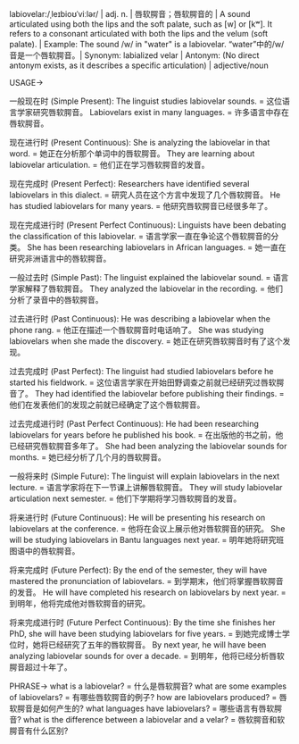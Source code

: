 labiovelar:/ˌleɪbioʊˈviːlər/ | adj. n. | 唇软腭音；唇软腭音的 |  A sound articulated using both the lips and the soft palate, such as [w] or [kʷ]. It refers to a consonant articulated with both the lips and the velum (soft palate). |  Example: The sound /w/ in "water" is a labiovelar. “water”中的/w/音是一个唇软腭音。|  Synonym: labialized velar | Antonym:  (No direct antonym exists, as it describes a specific articulation) | adjective/noun

USAGE->

一般现在时 (Simple Present):
The linguist studies labiovelar sounds. = 这位语言学家研究唇软腭音。
Labiovelars exist in many languages. = 许多语言中存在唇软腭音。

现在进行时 (Present Continuous):
She is analyzing the labiovelar in that word. = 她正在分析那个单词中的唇软腭音。
They are learning about labiovelar articulation. = 他们正在学习唇软腭音的发音。

现在完成时 (Present Perfect):
Researchers have identified several labiovelars in this dialect. = 研究人员在这个方言中发现了几个唇软腭音。
He has studied labiovelars for many years. = 他研究唇软腭音已经很多年了。


现在完成进行时 (Present Perfect Continuous):
Linguists have been debating the classification of this labiovelar. = 语言学家一直在争论这个唇软腭音的分类。
She has been researching labiovelars in African languages. = 她一直在研究非洲语言中的唇软腭音。

一般过去时 (Simple Past):
The linguist explained the labiovelar sound. = 语言学家解释了唇软腭音。
They analyzed the labiovelar in the recording. = 他们分析了录音中的唇软腭音。

过去进行时 (Past Continuous):
He was describing a labiovelar when the phone rang. = 他正在描述一个唇软腭音时电话响了。
She was studying labiovelars when she made the discovery. = 她正在研究唇软腭音时有了这个发现。


过去完成时 (Past Perfect):
The linguist had studied labiovelars before he started his fieldwork. = 这位语言学家在开始田野调查之前就已经研究过唇软腭音了。
They had identified the labiovelar before publishing their findings. = 他们在发表他们的发现之前就已经确定了这个唇软腭音。

过去完成进行时 (Past Perfect Continuous):
He had been researching labiovelars for years before he published his book. = 在出版他的书之前，他已经研究唇软腭音多年了。
She had been analyzing the labiovelar sounds for months. = 她已经分析了几个月的唇软腭音。

一般将来时 (Simple Future):
The linguist will explain labiovelars in the next lecture. = 语言学家将在下一节课上讲解唇软腭音。
They will study labiovelar articulation next semester. = 他们下学期将学习唇软腭音的发音。

将来进行时 (Future Continuous):
He will be presenting his research on labiovelars at the conference. = 他将在会议上展示他对唇软腭音的研究。
She will be studying labiovelars in Bantu languages next year. = 明年她将研究班图语中的唇软腭音。


将来完成时 (Future Perfect):
By the end of the semester, they will have mastered the pronunciation of labiovelars. = 到学期末，他们将掌握唇软腭音的发音。
He will have completed his research on labiovelars by next year. = 到明年，他将完成他对唇软腭音的研究。


将来完成进行时 (Future Perfect Continuous):
By the time she finishes her PhD, she will have been studying labiovelars for five years. = 到她完成博士学位时，她将已经研究了五年的唇软腭音。
By next year, he will have been analyzing labiovelar sounds for over a decade. = 到明年，他将已经分析唇软腭音超过十年了。


PHRASE->
what is a labiovelar? = 什么是唇软腭音?
what are some examples of labiovelars? = 有哪些唇软腭音的例子?
how are labiovelars produced? = 唇软腭音是如何产生的?
what languages have labiovelars? = 哪些语言有唇软腭音?
what is the difference between a labiovelar and a velar? = 唇软腭音和软腭音有什么区别?
